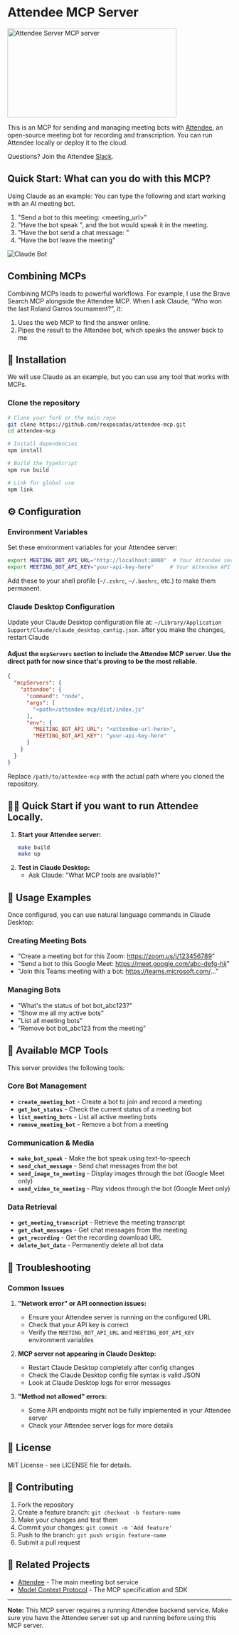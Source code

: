 # Attendee MCP Server



<a href="https://glama.ai/mcp/servers/@rexposadas/attendee-mcp">
  <img width="380" height="200" src="https://glama.ai/mcp/servers/@rexposadas/attendee-mcp/badge" alt="Attendee Server MCP server" />
</a>

This is an MCP for sending and managing meeting bots with  [Attendee](https://github.com/attendee-labs/attendee), an open-source meeting bot for recording and transcription. You can run Attendee locally or deploy it to the cloud.

Questions? Join the Attendee [Slack](https://join.slack.com/t/attendeecommu-rff8300/shared_invite/zt-2uhpam6p2-ZzLAoVrljbL2UEjqdSHrgQ).

## Quick Start: What can you do with this MCP? 

Using Claude as an example: You can type the following and start working with an AI meeting bot.  

1. "Send a bot to this meeting: <meeting_url>"
2. "Have the bot speak <message>", and the bot would speak it in the meeting.
3. "Have the bot send a chat message: <message>"
4. "Have the bot leave the meeting"


![Claude Bot](assets/images/claude-bot.png)

## Combining MCPs 
Combining MCPs leads to powerful workflows. For example, I use the Brave Search MCP alongside the Attendee MCP. When I ask Claude, “Who won the last Roland Garros tournament?”, it:

1. Uses the web MCP to find the answer online.
2. Pipes the result to the Attendee bot, which speaks the answer back to me

## 🚀 Installation

We will use Claude as an example, but you can use any tool that works with MCPs.

### Clone the repository

```bash
# Clone your fork or the main repo
git clone https://github.com/rexposadas/attendee-mcp.git
cd attendee-mcp

# Install dependencies
npm install

# Build the TypeScript
npm run build

# Link for global use
npm link
```

## ⚙️ Configuration

### Environment Variables

Set these environment variables for your Attendee server:

```bash
export MEETING_BOT_API_URL="http://localhost:8000"  # Your Attendee server URL
export MEETING_BOT_API_KEY="your-api-key-here"     # Your Attendee API key
```

Add these to your shell profile (`~/.zshrc`, `~/.bashrc`, etc.) to make them permanent.

### Claude Desktop Configuration

Update your Claude Desktop configuration file at:
`~/Library/Application Support/Claude/claude_desktop_config.json`. after you make the changes, restart Claude 

#### Adjust the `mcpServers` section to include the Attendee MCP server.  Use the direct path for now since that's proving to be the most reliable.

```json
{
  "mcpServers": {
    "attendee": {
      "command": "node",
      "args": [
        "<path>/attendee-mcp/dist/index.js"
      ],
      "env": {
        "MEETING_BOT_API_URL": "<attendee-url-here>",
        "MEETING_BOT_API_KEY": "your-api-key-here"
      }
    }
  }
}
```

Replace `/path/to/attendee-mcp` with the actual path where you cloned the repository.

## 🏃‍♂️ Quick Start if you want to run Attendee Locally. 

1. **Start your Attendee server:**
   ```bash
   make build
   make up
   ```
1. **Test in Claude Desktop:**
   - Ask Claude: "What MCP tools are available?"

## 🎯 Usage Examples

Once configured, you can use natural language commands in Claude Desktop:

### Creating Meeting Bots
- "Create a meeting bot for this Zoom: https://zoom.us/j/123456789"
- "Send a bot to this Google Meet: https://meet.google.com/abc-defg-hij"
- "Join this Teams meeting with a bot: https://teams.microsoft.com/..."

### Managing Bots
- "What's the status of bot bot_abc123?"
- "Show me all my active bots"
- "List all meeting bots"
- "Remove bot bot_abc123 from the meeting"

## 🔧 Available MCP Tools

This server provides the following tools:

### Core Bot Management
- **`create_meeting_bot`** - Create a bot to join and record a meeting
- **`get_bot_status`** - Check the current status of a meeting bot
- **`list_meeting_bots`** - List all active meeting bots
- **`remove_meeting_bot`** - Remove a bot from a meeting

### Communication & Media
- **`make_bot_speak`** - Make the bot speak using text-to-speech
- **`send_chat_message`** - Send chat messages from the bot
- **`send_image_to_meeting`** - Display images through the bot (Google Meet only)
- **`send_video_to_meeting`** - Play videos through the bot (Google Meet only)

### Data Retrieval
- **`get_meeting_transcript`** - Retrieve the meeting transcript
- **`get_chat_messages`** - Get chat messages from the meeting
- **`get_recording`** - Get the recording download URL
- **`delete_bot_data`** - Permanently delete all bot data

## 🐛 Troubleshooting

### Common Issues

1. **"Network error" or API connection issues:**
   - Ensure your Attendee server is running on the configured URL
   - Check that your API key is correct
   - Verify the `MEETING_BOT_API_URL` and `MEETING_BOT_API_KEY` environment variables

2. **MCP server not appearing in Claude Desktop:**
   - Restart Claude Desktop completely after config changes
   - Check the Claude Desktop config file syntax is valid JSON
   - Look at Claude Desktop logs for error messages

3. **"Method not allowed" errors:**
   - Some API endpoints might not be fully implemented in your Attendee server
   - Check your Attendee server logs for more details

## 📄 License

MIT License - see LICENSE file for details.

## 🤝 Contributing

1. Fork the repository
2. Create a feature branch: `git checkout -b feature-name`
3. Make your changes and test them
4. Commit your changes: `git commit -m 'Add feature'`
5. Push to the branch: `git push origin feature-name`
6. Submit a pull request

## 🔗 Related Projects

- [Attendee](https://github.com/noah-duncan/attendee) - The main meeting bot service
- [Model Context Protocol](https://github.com/modelcontextprotocol) - The MCP specification and SDK

---

**Note:** This MCP server requires a running Attendee backend service. Make sure you have the Attendee server set up and running before using this MCP server.